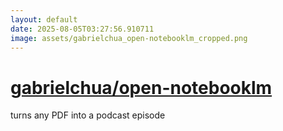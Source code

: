 ```yaml
---
layout: default
date: 2025-08-05T03:27:56.910711
image: assets/gabrielchua_open-notebooklm_cropped.png
---
```


# [gabrielchua/open-notebooklm](https://github.com/gabrielchua/open-notebooklm)

turns any PDF into a podcast episode
